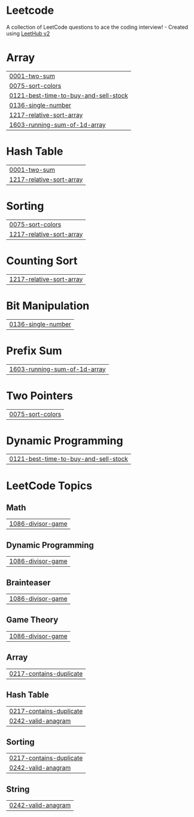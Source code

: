 # Leetcode
A collection of LeetCode questions to ace the coding interview! - Created using [LeetHub v2](https://github.com/arunbhardwaj/LeetHub-2.0)


# Array
|  |
| ------- |
| [0001-two-sum](https://github.com/akarshika03/Leetcode/tree/master/0001-two-sum) |
| [0075-sort-colors](https://github.com/akarshika03/Leetcode/tree/master/0075-sort-colors) |
| [0121-best-time-to-buy-and-sell-stock](https://github.com/akarshika03/Leetcode/tree/master/0121-best-time-to-buy-and-sell-stock) |
| [0136-single-number](https://github.com/akarshika03/Leetcode/tree/master/0136-single-number) |
| [1217-relative-sort-array](https://github.com/akarshika03/Leetcode/tree/master/1217-relative-sort-array) |
| [1603-running-sum-of-1d-array](https://github.com/akarshika03/Leetcode/tree/master/1603-running-sum-of-1d-array) |
# Hash Table
|  |
| ------- |
| [0001-two-sum](https://github.com/akarshika03/Leetcode/tree/master/0001-two-sum) |
| [1217-relative-sort-array](https://github.com/akarshika03/Leetcode/tree/master/1217-relative-sort-array) |
# Sorting
|  |
| ------- |
| [0075-sort-colors](https://github.com/akarshika03/Leetcode/tree/master/0075-sort-colors) |
| [1217-relative-sort-array](https://github.com/akarshika03/Leetcode/tree/master/1217-relative-sort-array) |
# Counting Sort
|  |
| ------- |
| [1217-relative-sort-array](https://github.com/akarshika03/Leetcode/tree/master/1217-relative-sort-array) |
# Bit Manipulation
|  |
| ------- |
| [0136-single-number](https://github.com/akarshika03/Leetcode/tree/master/0136-single-number) |
# Prefix Sum
|  |
| ------- |
| [1603-running-sum-of-1d-array](https://github.com/akarshika03/Leetcode/tree/master/1603-running-sum-of-1d-array) |
# Two Pointers
|  |
| ------- |
| [0075-sort-colors](https://github.com/akarshika03/Leetcode/tree/master/0075-sort-colors) |
# Dynamic Programming
|  |
| ------- |
| [0121-best-time-to-buy-and-sell-stock](https://github.com/akarshika03/Leetcode/tree/master/0121-best-time-to-buy-and-sell-stock) |
<!---LeetCode Topics Start-->
# LeetCode Topics
## Math
|  |
| ------- |
| [1086-divisor-game](https://github.com/akarshika03/Leetcode/tree/master/1086-divisor-game) |
## Dynamic Programming
|  |
| ------- |
| [1086-divisor-game](https://github.com/akarshika03/Leetcode/tree/master/1086-divisor-game) |
## Brainteaser
|  |
| ------- |
| [1086-divisor-game](https://github.com/akarshika03/Leetcode/tree/master/1086-divisor-game) |
## Game Theory
|  |
| ------- |
| [1086-divisor-game](https://github.com/akarshika03/Leetcode/tree/master/1086-divisor-game) |
## Array
|  |
| ------- |
| [0217-contains-duplicate](https://github.com/akarshika03/Leetcode/tree/master/0217-contains-duplicate) |
## Hash Table
|  |
| ------- |
| [0217-contains-duplicate](https://github.com/akarshika03/Leetcode/tree/master/0217-contains-duplicate) |
| [0242-valid-anagram](https://github.com/akarshika03/Leetcode/tree/master/0242-valid-anagram) |
## Sorting
|  |
| ------- |
| [0217-contains-duplicate](https://github.com/akarshika03/Leetcode/tree/master/0217-contains-duplicate) |
| [0242-valid-anagram](https://github.com/akarshika03/Leetcode/tree/master/0242-valid-anagram) |
## String
|  |
| ------- |
| [0242-valid-anagram](https://github.com/akarshika03/Leetcode/tree/master/0242-valid-anagram) |
<!---LeetCode Topics End-->